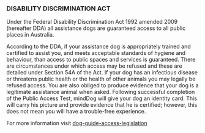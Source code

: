### DISABILITY DISCRIMINATION ACT

Under the Federal Disability Discrimination Act 1992 amended 2009 (hereafter DDA) all assistance dogs are guaranteed access to all public places in Australia.

According to the DDA, if your assistance dog is appropriately trained and certified to assist you, and meets acceptable standards of hygiene and behaviour, than access to public spaces and services is guaranteed. There are circumstances under which access may be refused and these are detailed under Section 54A of the Act. If your dog has an infectious disease or threatens public health or the health of other animals you may legally be refused access. You are also obliged to produce evidence that your dog is a legitimate assistance animal when asked. Following successful completion of the Public Access Test, mindDog will give your dog an identity card. This will carry his picture and provide evidence that he is certified; however, this does not mean you will have a trouble-free experience.

For more information visit [dog-guide-access-legislation](https://www.minddog.org.au/resources/federal-laws/)